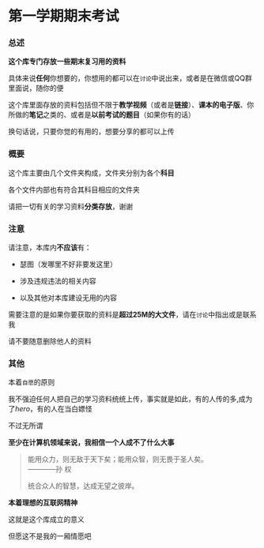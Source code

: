 # 第一学期期末考试<br>

### 总述<br>

**这个库专门存放一些期末复习用的资料**<br>

具体来说**任何**你想要的，你想用的都可以在`讨论`中说出来，或者是在微信或QQ群里面说，随你的便<br>

这个库里面存放的资料包括但不限于**教学视频**（或者是**链接**）、**课本的电子版**、你所做的**笔记**之类的、或者是**以前考试的题目**（如果你有的话）<br>

换句话说，只要你觉的有用的，想要分享的都可以上传<br>

### 概要<br>

这个库主要由几个文件夹构成，文件夹分别为各个**科目**<br>

各个文件内部也有符合其科目相应的文件夹

请把一切有关的学习资料**分类存放**，谢谢<br>

### 注意<br>

请注意，本库内**不应该**有：<br>

- 瑟图（发哪里不好非要发这里）<br>

- 涉及违规违法的相关内容<br>

- 以及其他对本库建设无用的内容<br>

需要注意的是如果你要获取的资料是**超过25M的大文件**，请在`讨论`中指出或是联系我

请不要随意删除他人的资料<br>

### 其他<br>

本着`自愿`的原则<br>

我不强迫任何人把自己的学习资料统统上传，事实就是如此，有的人传的多,成为了*hero*，有的人在当白嫖怪<br>

不过无所谓<br>

**至少在计算机领域来说，我相信一个人成不了什么大事**

>能用众力，则无敌于天下矣；能用众智，则无畏于圣人矣。<br>————孙 权<br>
>
>统合众人的智慧，达成无望之彼岸。<br>


**本着理想的互联网精神**<br>

这就是这个库成立的意义<br>

但愿这不是我的一厢情愿吧
